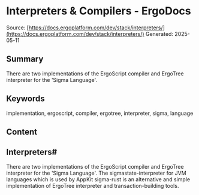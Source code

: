 # Interpreters & Compilers - ErgoDocs
Source: [https://docs.ergoplatform.com/dev/stack/interpreters/](https://docs.ergoplatform.com/dev/stack/interpreters/)
Generated: 2025-05-11

## Summary
There are two implementations of the ErgoScript compiler and ErgoTree interpreter for the 'Sigma Language'.

## Keywords
implementation, ergoscript, compiler, ergotree, interpreter, sigma, language

## Content
## Interpreters#
There are two implementations of the ErgoScript compiler and ErgoTree interpreter for the 'Sigma Language'.
The sigmastate-interpreter for JVM languages which is used by AppKit
sigma-rust is an alternative and simple implementation of ErgoTree interpreter and transaction-building tools.
